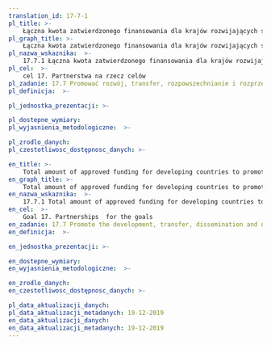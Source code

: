 ```yaml
---
translation_id: 17-7-1
pl_title: >-
    Łączna kwota zatwierdzonego finansowania dla krajów rozwijających się w celu wspierania rozwoju, przekazywania, rozpowszechniania i dyfuzji technologii przyjaznych dla środowiska
pl_graph_title: >-
    Łączna kwota zatwierdzonego finansowania dla krajów rozwijających się w celu wspierania rozwoju, przekazywania, rozpowszechniania i dyfuzji technologii przyjaznych dla środowiska
pl_nazwa_wskaznika:  >-
    17.7.1 Łączna kwota zatwierdzonego finansowania dla krajów rozwijających się w celu wspierania rozwoju, przekazywania, rozpowszechniania i dyfuzji technologii przyjaznych dla środowiska
pl_cel:  >-
    cel 17. Partnerstwa na rzecz celów
pl_zadanie: 17.7 Promować rozwój, transfer, rozpowszechnianie i rozprzestrzenianie technologii przyjaznych środowisku w państwach rozwijających się na korzystnych i preferencyjnych warunkach, w oparciu o wspólne uzgodnienia.
pl_definicja:  >-

pl_jednostka_prezentacji: >-

pl_dostepne_wymiary:
pl_wyjasnienia_metodologiczne:  >-

pl_zrodlo_danych:
pl_czestotliwosc_dostępnosc_danych: >-

en_title: >-
    Total amount of approved funding for developing countries to promote the development, transfer, dissemination and diffusion of environmentally sound technologies
en_graph_title: >-
    Total amount of approved funding for developing countries to promote the development, transfer, dissemination and diffusion of environmentally sound technologies
en_nazwa_wskaznika:  >-
    17.7.1 Total amount of approved funding for developing countries to promote the development, transfer, dissemination and diffusion of environmentally sound technologies
en_cel:  >-
    Goal 17. Partnerships  for the goals
en_zadanie: 17.7 Promote the development, transfer, dissemination and diffusion of environmentally sound technologies to developing countries on favourable terms, including on concessional and preferential terms, as mutually agreed
en_definicja:  >-

en_jednostka_prezentacji: >-

en_dostepne_wymiary:
en_wyjasnienia_metodologiczne:  >-

en_zrodlo_danych:
en_czestotliwosc_dostępnosc_danych: >-

pl_data_aktualizacji_danych:  
pl_data_aktualizacji_metadanych: 19-12-2019
en_data_aktualizacji_danych:  
en_data_aktualizacji_metadanych: 19-12-2019
---
```

